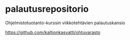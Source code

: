 # palautusrepositorio
Ohjelmistotuotanto-kurssin viikkotehtävien palautuskansio

https://github.com/kaltionkasvatti/ohtuvarasto
